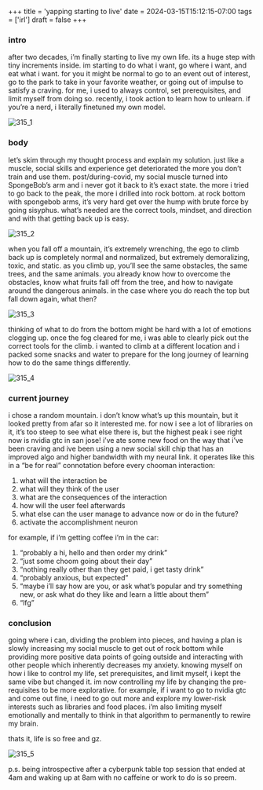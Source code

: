 +++
title = 'yapping starting to live'
date = 2024-03-15T15:12:15-07:00
tags = ['irl']
draft = false
+++

### intro

after two decades, i’m finally starting to live my own life. its a huge step with tiny increments inside. im starting to do what i want, go where i want, and eat what i want. for you it might be normal to go to an event out of interest, go to the park to take in your favorite weather, or going out of impulse to satisfy a craving. for me, i used to always control, set prerequisites, and limit myself from doing so. recently, i took action to learn how to unlearn. if you’re a nerd, i literally finetuned my own model.

![315_1](/315_1.png "a")

### body

let’s skim through my thought process and explain my solution. just like a muscle, social skills and experience get deteriorated the more you don’t train and use them. post/during-covid, my social muscle turned into SpongeBob’s arm and i never got it back to it’s exact state. the more i tried to go back to the peak, the more i drilled into rock bottom. at rock bottom with spongebob arms, it’s very hard get over the hump with brute force by going sisyphus. what’s needed are the correct tools, mindset, and direction and with that getting back up is easy.

![315_2](/315_2.jpg "a")

when you fall off a mountain, it’s extremely wrenching, the ego to climb back up is completely normal and normalized, but extremely demoralizing, toxic, and static. as you climb up, you’ll see the same obstacles, the same trees, and the same animals. you already know how to overcome the obstacles, know what fruits fall off from the tree, and how to navigate around the dangerous animals. in the case where you do reach the top but fall down again, what then?

![315_3](/315_3.png "a")

thinking of what to do from the bottom might be hard with a lot of emotions clogging up. once the fog cleared for me, i was able to clearly pick out the correct tools for the climb. i wanted to climb at a different location and i packed some snacks and water to prepare for the long journey of learning how to do the same things differently.

![315_4](/315_4.png "a")

### current journey

i chose a random mountain. i don’t know what’s up this mountain, but it looked pretty from afar so it interested me. for now i see a lot of libraries on it, it’s too steep to see what else there is, but the highest peak i see right now is nvidia gtc in san jose! i’ve ate some new food on the way that i’ve been craving and ive been using a new social skill chip that has an improved algo and higher bandwidth with my neural link. it operates like this in a “be for real” connotation before every chooman interaction:

1. what will the interaction be
2. what will they think of the user
3. what are the consequences of the interaction
4. how will the user feel afterwards
5. what else can the user manage to advance now or do in the future?
6. activate the accomplishment neuron

for example, if i’m getting coffee i’m in the car:

1. “probably a hi, hello and then order my drink”
2. “just some choom going about their day”
3. “nothing really other than they get paid, i get tasty drink”
4. “probably anxious, but expected”
5. “maybe i’ll say how are you, or ask what’s popular and try something new, or ask what do they like and learn a little about them”
6. “lfg”

### conclusion

going where i can, dividing the problem into pieces, and having a plan is slowly increasing my social muscle to get out of rock bottom while providing more positive data points of going outside and interacting with other people which inherently decreases my anxiety. knowing myself on how i like to control my life, set prerequisites, and limit myself, i kept the same vibe but changed it. im now controlling my life by changing the pre-requisites to be more explorative. for example, if i want to go to nvidia gtc and come out fine, i need to go out more and explore my lower-risk interests such as libraries and food places. i’m also limiting myself emotionally and mentally to think in that algorithm to permanently to rewire my brain.

thats it, life is so free and gz.

![315_5](/315_5.png "a")

p.s. being introspective after a cyberpunk table top session that ended at 4am and waking up at 8am with no caffeine or work to do is so preem.
